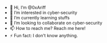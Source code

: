 - 👋 Hi, I’m @0xAriff
- 👀 I’m interested in cyber-security
- 🌱 I’m currently learning stuffs
- 💞️ I’m looking to collaborate on cyber-security
- 📫 How to reach me? Reach me here!
- ⚡ Fun fact: I don't know anything.

<!---
0xAriff/0xAriff is a ✨ special ✨ repository because its `README.md` (this file) appears on your GitHub profile.
You can click the Preview link to take a look at your changes.
--->
